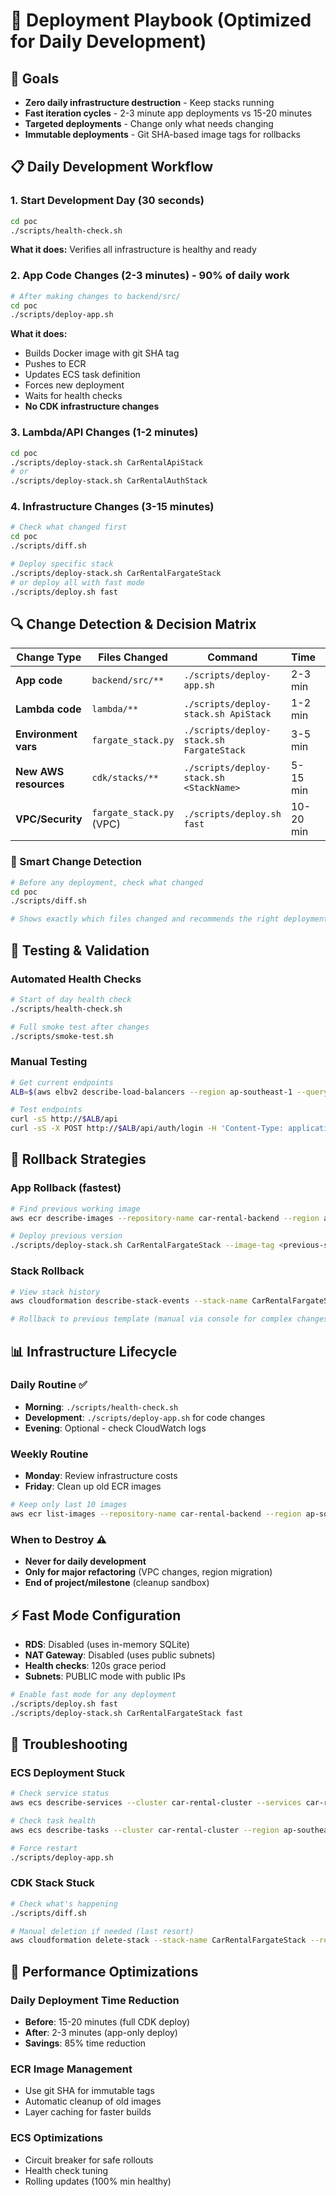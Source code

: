 # 🚀 Deployment Playbook (Optimized for Daily Development)

## 🎯 Goals
- **Zero daily infrastructure destruction** - Keep stacks running
- **Fast iteration cycles** - 2-3 minute app deployments vs 15-20 minutes
- **Targeted deployments** - Change only what needs changing
- **Immutable deployments** - Git SHA-based image tags for rollbacks

## 📋 Daily Development Workflow

### 1. **Start Development Day** (30 seconds)
```bash
cd poc
./scripts/health-check.sh
```
**What it does:** Verifies all infrastructure is healthy and ready

### 2. **App Code Changes** (2-3 minutes) - **90% of daily work**
```bash
# After making changes to backend/src/
cd poc
./scripts/deploy-app.sh
```
**What it does:**
- Builds Docker image with git SHA tag
- Pushes to ECR
- Updates ECS task definition
- Forces new deployment
- Waits for health checks
- **No CDK infrastructure changes**

### 3. **Lambda/API Changes** (1-2 minutes)
```bash
cd poc
./scripts/deploy-stack.sh CarRentalApiStack
# or
./scripts/deploy-stack.sh CarRentalAuthStack
```

### 4. **Infrastructure Changes** (3-15 minutes)
```bash
# Check what changed first
cd poc
./scripts/diff.sh

# Deploy specific stack
./scripts/deploy-stack.sh CarRentalFargateStack
# or deploy all with fast mode
./scripts/deploy.sh fast
```

## 🔍 Change Detection & Decision Matrix

| Change Type | Files Changed | Command | Time | Risk |
|-------------|---------------|---------|------|------|
| **App code** | `backend/src/**` | `./scripts/deploy-app.sh` | 2-3 min | Low |
| **Lambda code** | `lambda/**` | `./scripts/deploy-stack.sh ApiStack` | 1-2 min | Low |
| **Environment vars** | `fargate_stack.py` | `./scripts/deploy-stack.sh FargateStack` | 3-5 min | Low |
| **New AWS resources** | `cdk/stacks/**` | `./scripts/deploy-stack.sh <StackName>` | 5-15 min | Medium |
| **VPC/Security** | `fargate_stack.py` (VPC) | `./scripts/deploy.sh fast` | 10-20 min | High |

### 🎯 Smart Change Detection
```bash
# Before any deployment, check what changed
cd poc
./scripts/diff.sh

# Shows exactly which files changed and recommends the right deployment method
```

## 🧪 Testing & Validation

### **Automated Health Checks**
```bash
# Start of day health check
./scripts/health-check.sh

# Full smoke test after changes
./scripts/smoke-test.sh
```

### **Manual Testing**
```bash
# Get current endpoints
ALB=$(aws elbv2 describe-load-balancers --region ap-southeast-1 --query 'LoadBalancers[?contains(LoadBalancerName, `CarRen-`)].DNSName' --output text | head -n1)

# Test endpoints
curl -sS http://$ALB/api
curl -sS -X POST http://$ALB/api/auth/login -H 'Content-Type: application/json' -d '{"action":"initiate_auth","phone_number":"+1234567890"}'
```

## 🔄 Rollback Strategies

### **App Rollback** (fastest)
```bash
# Find previous working image
aws ecr describe-images --repository-name car-rental-backend --region ap-southeast-1 --query 'imageDetails[*].imageTags' --output table

# Deploy previous version
./scripts/deploy-stack.sh CarRentalFargateStack --image-tag <previous-sha>
```

### **Stack Rollback**
```bash
# View stack history
aws cloudformation describe-stack-events --stack-name CarRentalFargateStack --region ap-southeast-1

# Rollback to previous template (manual via console for complex changes)
```

## 📊 Infrastructure Lifecycle

### **Daily Routine** ✅
- **Morning**: `./scripts/health-check.sh`
- **Development**: `./scripts/deploy-app.sh` for code changes
- **Evening**: Optional - check CloudWatch logs

### **Weekly Routine**
- **Monday**: Review infrastructure costs
- **Friday**: Clean up old ECR images
```bash
# Keep only last 10 images
aws ecr list-images --repository-name car-rental-backend --region ap-southeast-1
```

### **When to Destroy** ⚠️
- **Never for daily development**
- **Only for major refactoring** (VPC changes, region migration)
- **End of project/milestone** (cleanup sandbox)

## ⚡ Fast Mode Configuration
- **RDS**: Disabled (uses in-memory SQLite)
- **NAT Gateway**: Disabled (uses public subnets)
- **Health checks**: 120s grace period
- **Subnets**: PUBLIC mode with public IPs

```bash
# Enable fast mode for any deployment
./scripts/deploy.sh fast
./scripts/deploy-stack.sh CarRentalFargateStack fast
```

## 🚨 Troubleshooting

### **ECS Deployment Stuck**
```bash
# Check service status
aws ecs describe-services --cluster car-rental-cluster --services car-rental-alb-service --region ap-southeast-1

# Check task health
aws ecs describe-tasks --cluster car-rental-cluster --region ap-southeast-1 --tasks $(aws ecs list-tasks --cluster car-rental-cluster --service car-rental-alb-service --region ap-southeast-1 --query 'taskArns[0]' --output text)

# Force restart
./scripts/deploy-app.sh
```

### **CDK Stack Stuck**
```bash
# Check what's happening
./scripts/diff.sh

# Manual deletion if needed (last resort)
aws cloudformation delete-stack --stack-name CarRentalFargateStack --region ap-southeast-1
```

## 🎯 Performance Optimizations

### **Daily Deployment Time Reduction**
- **Before**: 15-20 minutes (full CDK deploy)
- **After**: 2-3 minutes (app-only deploy)
- **Savings**: 85% time reduction

### **ECR Image Management**
- Use git SHA for immutable tags
- Automatic cleanup of old images
- Layer caching for faster builds

### **ECS Optimizations**
- Circuit breaker for safe rollouts
- Health check tuning
- Rolling updates (100% min healthy)
